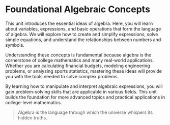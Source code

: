 # Foundational Algebraic Concepts

This unit introduces the essential ideas of algebra. Here, you will learn about variables, expressions, and basic operations that form the language of algebra. We will explore how to create and simplify expressions, solve simple equations, and understand the relationships between numbers and symbols.

Understanding these concepts is fundamental because algebra is the cornerstone of college mathematics and many real-world applications. Whether you are calculating financial budgets, modeling engineering problems, or analyzing sports statistics, mastering these ideas will provide you with the tools needed to solve complex problems.

By learning how to manipulate and interpret algebraic expressions, you will gain problem-solving skills that are applicable in various fields. This unit builds the foundation for more advanced topics and practical applications in college-level mathematics.

> Algebra is the language through which the universe whispers its hidden truths.
